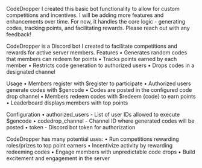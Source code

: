 CodeDropper
I created this basic bot functionality to allow for custom competitions and incentives. I will be adding more features and enhancements over time. For now, it handles the core logic - generating codes, tracking points, and facilitating rewards. Please reach out with any feedback!

CodeDropper is a Discord bot I created to facilitate competitions and rewards for active server members.
Features
• Generates random codes that members can redeem for points
• Tracks points earned by each member
• Restricts code generation to authorized users
• Drops codes in a designated channel

Usage
• Members register with $register to participate
• Authorized users generate codes with $gencode
• Codes are posted in the configured code drop channel
• Members redeem codes with $redeem {code} to earn points
• Leaderboard displays members with top points

Configuration
• authorized_users - List of user IDs allowed to execute $gencode
• codedrop_channel - Channel ID where generated codes will be posted
• token - Discord bot token for authorization

CodeDropper has many potential uses:
• Run competitions rewarding roles/prizes to top point earners
• Incentivize activity by rewarding redeeming codes
• Engage members with unpredictable code drops
• Build excitement and engagement in the server
